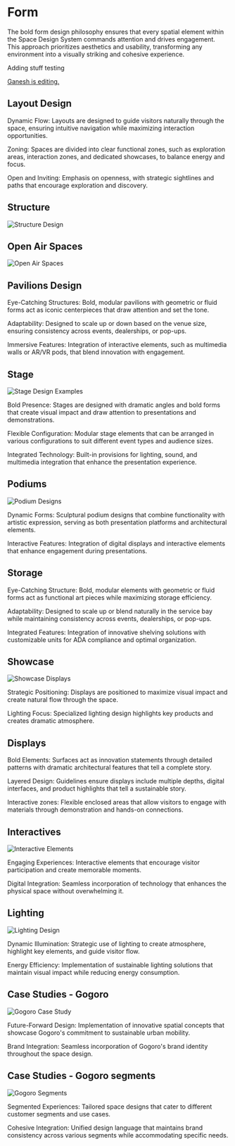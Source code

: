 <h1 style="text-align: left"><strong>Form</strong>
</h1>
<p style="text-align: left">The bold form design philosophy ensures that every spatial element within the Space Design System commands attention and drives engagement. This approach prioritizes aesthetics and usability, transforming any environment into a visually striking and cohesive experience.
</p>
<p style="text-align: left">Adding stuff testing
</p>
<p style="text-align: left">
<a target="_blank" rel="noopener noreferrer" class="editor-link" href="https://www.google.com">Ganesh is editing.</a>
</p>
<p style="text-align: left">
</p>
<p style="text-align: left">
</p>
<h2 style="text-align: left"><strong>Layout Design</strong>
</h2>
<p style="text-align: left">Dynamic Flow: Layouts are designed to guide visitors naturally through the space, ensuring intuitive navigation while maximizing interaction opportunities.
</p>
<p style="text-align: left">Zoning: Spaces are divided into clear functional zones, such as exploration areas, interaction zones, and dedicated showcases, to balance energy and focus.
</p>
<p style="text-align: left">Open and Inviting: Emphasis on openness, with strategic sightlines and paths that encourage exploration and discovery.
</p>
<h2 style="text-align: left"><strong>Structure</strong>
</h2>
<p style="text-align: left">
<img src="/images/structure.png" alt="Structure Design">
</p>
<h2 style="text-align: left"><strong>Open Air Spaces</strong>
</h2>
<p style="text-align: left">
<img src="/images/open-air-spaces.png" alt="Open Air Spaces">
</p>
<h2 style="text-align: left"><strong>Pavilions Design</strong>
</h2>
<p style="text-align: left">Eye-Catching Structures: Bold, modular pavilions with geometric or fluid forms act as iconic centerpieces that draw attention and set the tone.
</p>
<p style="text-align: left">Adaptability: Designed to scale up or down based on the venue size, ensuring consistency across events, dealerships, or pop-ups.
</p>
<p style="text-align: left">Immersive Features: Integration of interactive elements, such as multimedia walls or AR/VR pods, that blend innovation with engagement.
</p>
<h2 style="text-align: left"><strong>Stage</strong>
</h2>
<p style="text-align: left">
<img src="/images/stage.png" alt="Stage Design Examples">
</p>
<p style="text-align: left">Bold Presence: Stages are designed with dramatic angles and bold forms that create visual impact and draw attention to presentations and demonstrations.
</p>
<p style="text-align: left">Flexible Configuration: Modular stage elements that can be arranged in various configurations to suit different event types and audience sizes.
</p>
<p style="text-align: left">Integrated Technology: Built-in provisions for lighting, sound, and multimedia integration that enhance the presentation experience.
</p>
<h2 style="text-align: left"><strong>Podiums</strong>
</h2>
<p style="text-align: left">
<img src="/images/podiums.png" alt="Podium Designs">
</p>
<p style="text-align: left">Dynamic Forms: Sculptural podium designs that combine functionality with artistic expression, serving as both presentation platforms and architectural elements.
</p>
<p style="text-align: left">Interactive Features: Integration of digital displays and interactive elements that enhance engagement during presentations.
</p>
<h2 style="text-align: left"><strong>Storage</strong>
</h2>
<p style="text-align: left">Eye-Catching Structure: Bold, modular elements with geometric or fluid forms act as functional art pieces while maximizing storage efficiency.
</p>
<p style="text-align: left">Adaptability: Designed to scale up or blend naturally in the service bay while maintaining consistency across events, dealerships, or pop-ups.
</p>
<p style="text-align: left">Integrated Features: Integration of innovative shelving solutions with customizable units for ADA compliance and optimal organization.
</p>
<h2 style="text-align: left"><strong>Showcase</strong>
</h2>
<p style="text-align: left">
<img src="/images/showcase.png" alt="Showcase Displays">
</p>
<p style="text-align: left">Strategic Positioning: Displays are positioned to maximize visual impact and create natural flow through the space.
</p>
<p style="text-align: left">Lighting Focus: Specialized lighting design highlights key products and creates dramatic atmosphere.
</p>
<h2 style="text-align: left"><strong>Displays</strong>
</h2>
<p style="text-align: left">Bold Elements: Surfaces act as innovation statements through detailed patterns with dramatic architectural features that tell a complete story.
</p>
<p style="text-align: left">Layered Design: Guidelines ensure displays include multiple depths, digital interfaces, and product highlights that tell a sustainable story.
</p>
<p style="text-align: left">Interactive zones: Flexible enclosed areas that allow visitors to engage with materials through demonstration and hands-on connections.
</p>
<h2 style="text-align: left"><strong>Interactives</strong>
</h2>
<p style="text-align: left">
<img src="/images/interactives.png" alt="Interactive Elements">
</p>
<p style="text-align: left">Engaging Experiences: Interactive elements that encourage visitor participation and create memorable moments.
</p>
<p style="text-align: left">Digital Integration: Seamless incorporation of technology that enhances the physical space without overwhelming it.
</p>
<h2 style="text-align: left"><strong>Lighting</strong>
</h2>
<p style="text-align: left">
<img src="/images/lighting.png" alt="Lighting Design">
</p>
<p style="text-align: left">Dynamic Illumination: Strategic use of lighting to create atmosphere, highlight key elements, and guide visitor flow.
</p>
<p style="text-align: left">Energy Efficiency: Implementation of sustainable lighting solutions that maintain visual impact while reducing energy consumption.
</p>
<h2 style="text-align: left"><strong>Case Studies - Gogoro</strong>
</h2>
<p style="text-align: left">
<img src="/images/case-studies-gogoro.png" alt="Gogoro Case Study">
</p>
<p style="text-align: left">Future-Forward Design: Implementation of innovative spatial concepts that showcase Gogoro's commitment to sustainable urban mobility.
</p>
<p style="text-align: left">Brand Integration: Seamless incorporation of Gogoro's brand identity throughout the space design.
</p>
<h2 style="text-align: left"><strong>Case Studies - Gogoro segments</strong>
</h2>
<p style="text-align: left">
<img src="/images/case-studies-gogoro-segments.png" alt="Gogoro Segments">
</p>
<p style="text-align: left">Segmented Experiences: Tailored space designs that cater to different customer segments and use cases.
</p>
<p style="text-align: left">Cohesive Integration: Unified design language that maintains brand consistency across various segments while accommodating specific needs.
</p>
